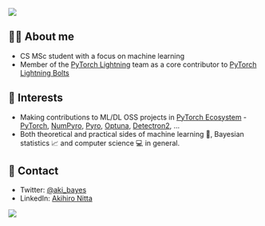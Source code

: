 [![](https://komarev.com/ghpvc/?username=akihironitta&color=orange&label=visitors)](https://github.com/antonkomarev/github-profile-views-counter)  

## 👨‍🎓 About me
- CS MSc student with a focus on machine learning
- Member of the [PyTorch Lightning](https://pytorchlightning.ai/) team as a core contributor to [PyTorch Lightning Bolts](https://pytorchlightning.ai/bolts)

## 🤗 Interests
- Making contributions to ML/DL OSS projects in [PyTorch Ecosystem](https://pytorch.org/ecosystem/) - [PyTorch](https://github.com/pytorch/pytorch), [NumPyro](https://github.com/pyro-ppl/numpyro), [Pyro](https://github.com/pyro-ppl/pyro), [Optuna](https://github.com/optuna/optuna), [Detectron2](https://github.com/facebookresearch/detectron2), ...
- Both theoretical and practical sides of machine learning 🤖, Bayesian statistics 📈 and computer science 💻 in general. 

## 🤝 Contact
- Twitter: [@aki_bayes](https://twitter.com/aki_bayes)
- LinkedIn: [Akihiro Nitta](https://www.linkedin.com/in/akihironitta/)

<a href="https://github.com/anuraghazra/github-readme-stats">
  <img align="center" src="https://github-readme-stats.vercel.app/api?username=akihironitta&count_private=true&show_icons=true&include_all_commits=true&title_color=FFA500&icon_color=FFA500&text_color=555555" />
</a>
